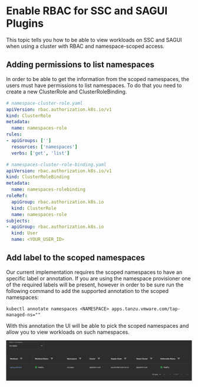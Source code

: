 # Enable RBAC for SSC and SAGUI Plugins

This topic tells you how to be able to view workloads on SSC and SAGUI when using a cluster with RBAC and namespace-scoped access.

## Adding permissions to list namespaces
In order to be able to get the information from the scoped namespaces, the users must have permissions to list namespaces. To do that you need to create a new ClusterRole and ClusterRoleBinding.

``` yml
# namespace-cluster-role.yaml 
apiVersion: rbac.authorization.k8s.io/v1
kind: ClusterRole
metadata:
  name: namespaces-role
rules:
- apiGroups: ['']
  resources: ['namespaces']
  verbs: ['get', 'list']
```

``` yml
# namespaces-cluster-role-binding.yaml
apiVersion: rbac.authorization.k8s.io/v1
kind: ClusterRoleBinding
metadata:
  name: namespaces-rolebinding
roleRef:
  apiGroup: rbac.authorization.k8s.io
  kind: ClusterRole
  name: namespaces-role
subjects:
- apiGroup: rbac.authorization.k8s.io
  kind: User
  name: <YOUR_USER_ID>
```

## Add label to the scoped namespaces
Our current implementation requires the scoped namespaces to have an specific label or annotation. If you are using the namespace provisioner one of the required labels will be present, however in order to be sure run the following command to add the supported annotation to the scoped namespaces:

```
kubectl annotate namespaces <NAMESPACE> apps.tanzu.vmware.com/tap-managed-ns=""
```

With this annotation the UI will be able to pick the scoped namespaces and allow you to view workloads on such namespaces.

![Showing RBAC Enabled on SAGUI and SSC Plugins.](../images/rbac-on-ssc-and-sagui-plugins.png)